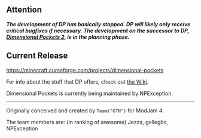 ## Attention
_**The development of DP has basically stopped. DP will likely only receive critical bugfixes if necessary. The development on the successor to DP, [Dimensional Pockets 2](https://github.com/NPException/Dimensional-Pockets-2), is in the planning phase.**_

## Current Release
https://minecraft.curseforge.com/projects/dimensional-pockets

For info about the stuff that DP offers, check out [the Wiki](https://github.com/NPException/Dimensional-Pockets/wiki).

Dimensional Pockets is currently being maintained by NPException.

---

Originally conceived and created by `Team("GTN")` for ModJam 4.

The team members are: (in ranking of awesome)
Jezza, gellegbs, NPException
